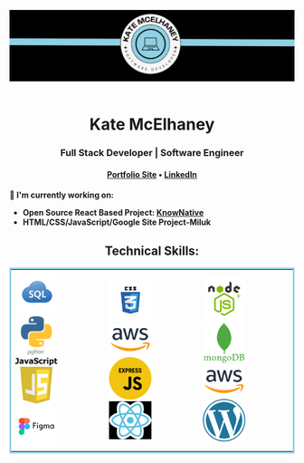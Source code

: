 <img src="assets/header-logo.png"></img>
<br><br>
<h1 align="center">Kate McElhaney</h1>
<div align="center">
    <h3>Full Stack Developer | Software Engineer</h3>
</div>
<h4 align="center"> 
    <a href="https://katemcelhaney.com/">Portfolio Site</a> •
    <a href=https://www.linkedin.com/in/kate-mcelhaney/">LinkedIn</a>
</h4>

<h4>

🚧 I'm currently working on:
- Open Source React Based Project: [KnowNative](https://github.com/AbigailDawson/knownative)
- HTML/CSS/JavaScript/Google Site Project-Miluk
</h4>

<h2 align="center">Technical Skills:</h2>
    <table bordercolor="#8FD0E3">
        <tr>
            <td>
                <img src="assets/skills/sql.png" width="75"> </img>
                <img src="assets/skills/python.png" width="75"> </img>
                <img src="assets/skills/javascript.png" width="75"> </img>
                <img src="assets/skills/figma.png" width="75"> </img>
            </td>
            <td>
                <img src="assets/skills/css3.png" width="75"> </img>
                <img src="assets/skills/aws.png" width="75"> </img>
                <img src="assets/skills/express-js.png" width="75"> </img>
                <img src="assets/skills/react.png" width="75"> </img>
            </td>
            <td>
                <img src="assets/skills/node.png" width="75"> </img>
                <img src="assets/skills/mongodb.png" width="75"> </img>
                <img src="assets/skills/aws.png" width="75"> </img>
                <img src="assets/skills/wordpress.png" width="75"> </img>
            </td>
    </table>
 
